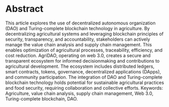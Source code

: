 # Abstract

This article explores the use of decentralized autonomous organization (DAO) and Turing-complete blockchain technology in agriculture. By decentralizing agricultural systems and leveraging blockchain principles of security, transparency, and accountability, stakeholders can actively manage the value chain analysis and supply chain management. This enables optimization of agricultural processes, traceability, efficiency, and cost reduction. AgriDAO, operating on web 3.0, creates a secure and transparent ecosystem for informed decisionmaking and contributions to agricultural development. The ecosystem includes distributed ledgers, smart contracts, tokens, governance, decentralized applications (DApps), and community participation. The integration of DAO and Turing-complete blockchain technology holds potential for sustainable agricultural practices and food security, requiring collaboration and collective efforts.
Keywords: Agriculture, value chain analysis, supply chain management, Web 3.0, Turing-complete blockchain, DAO.
